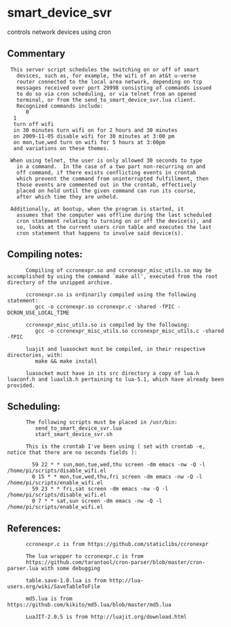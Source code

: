 # smart_device_svr
controls network devices using cron

## Commentary
     This server script schedules the switching on or off of smart
       devices, such as, for example, the wifi of an at&t u-verse
       router connected to the local area network, depending on tcp
       messages received over port 29998 consisting of commands issued
       to do so via cron scheduling, or via telnet from an opened
       terminal, or from the send_to_smart_device_svr.lua client.
       Recognized commands include: 
          0
	  1
	  turn off wifi
 	  in 30 minutes turn wifi on for 2 hours and 30 minutes
	  on 2009-11-05 disable wifi for 30 minutes at 3:00 pm
 	  on mon,tue,wed turn on wifi for 5 hours at 3:00pm
	  and variations on these themes.

     When using telnet, the user is only allowed 30 seconds to type
       in a command.  In the case of a two part non-recurring on and
       off command, if there exists conflicting events in crontab
       which prevent the command from uninterrupted fulfillment, then
       those events are commented out in the crontab, effectively
       placed on hold until the given command can run its course,
       after which time they are unheld.

     Additionally, at bootup, when the program is started, it
       assumes that the computer was offline during the last scheduled
       cron statement relating to turning on or off the device(s), and
       so, looks at the current users cron table and executes the last
       cron statement that happens to involve said device(s).


## Compiling notes:
          Compiling of ccronexpr.so and ccronexpr_misc_utils.so may be accomplished by using the command `make all', executed from the root directory of the unzipped archive.

          ccronexpr.so is ordinarily compiled using the following statement:
             gcc -o ccronexpr.so ccronexpr.c -shared -fPIC -DCRON_USE_LOCAL_TIME

          ccronexpr_misc_utils.so is compiled by the following:
             gcc -o ccronexpr_misc_utils.so ccronexpr_misc_utils.c -shared -fPIC
   
          luajit and luasocket must be compiled, in their respective directories, with:
             make && make install 

          luasocket must have in its src directory a copy of lua.h luaconf.h and luaxlib.h pertaining to lua-5.1, which have already been provided.


## Scheduling:
          The following scripts must be placed in /usr/bin:
             send_to_smart_device_svr.lua  
             start_smart_device_svr.sh

          This is the crontab I've been using ( set with crontab -e, notice that there are no seconds fields ):

            59 22 * * sun,mon,tue,wed,thu screen -dm emacs -nw -Q -l /home/pi/scripts/disable_wifi.el
            0 15 * * mon,tue,wed,thu,fri screen -dm emacs -nw -Q -l /home/pi/scripts/enable_wifi.el
            59 23 * * fri,sat screen -dm emacs -nw -Q -l /home/pi/scripts/disable_wifi.el
            0 7 * * sat,sun screen -dm emacs -nw -Q -l /home/pi/scripts/enable_wifi.el
   
## References:  
          ccronexpr.c is from https://github.com/staticlibs/ccronexpr

          The lua wrapper to ccronexpr.c is from
          https://github.com/tarantool/cron-parser/blob/master/cron-parser.lua with some debugging

          table.save-1.0.lua is from http://lua-users.org/wiki/SaveTableToFile

          md5.lua is from https://github.com/kikito/md5.lua/blob/master/md5.lua

          LuaJIT-2.0.5 is from http://luajit.org/download.html


